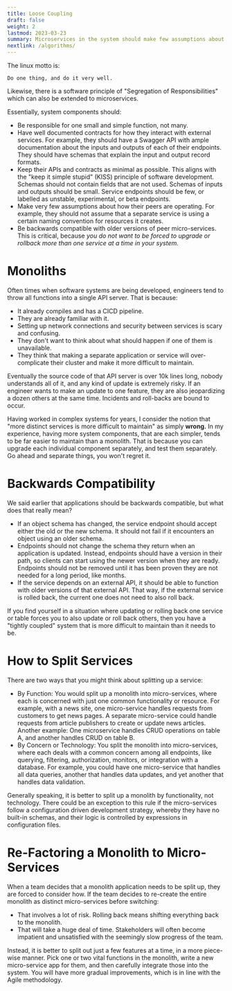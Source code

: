 ```yaml
---
title: Loose Coupling
draft: false
weight: 2
lastmod: 2023-03-23
summary: Microservices in the system should make few assumptions about peers, and have limited scopes.  They must be backwards compatible.
nextlink: /algorithms/
---
```


The linux motto is:

```
Do one thing, and do it very well.
```

Likewise, there is a software principle of "Segregation of Responsibilities" which can also be 
extended to microservices.

Essentially, system components should:
* Be responsible for one small and simple function, not many.
* Have well documented contracts for how they interact with external services.  For example, they should
  have a Swagger API with ample documentation about the inputs and outputs of each of their endpoints.
  They should have schemas that explain the input and output record formats.
* Keep their APIs and contracts as minimal as possible.  This aligns with the "keep it simple stupid"
  (KISS) principle of software development.  Schemas should not contain fields that are not used.
  Schemas of inputs and outputs should be small.  Service endpoints should be few, or labelled as 
  unstable, experimental, or beta endpoints.
* Make very few assumptions about how their peers are operating.  For example, they should not assume
  that a separate service is using a certain naming convention for resources it creates.
* Be backwards compatible with older versions of peer micro-services.  This is critical, because
  *you do not want to be forced to upgrade or rollback more than one service at a time in your system.*

# Monoliths

Often times when software systems are being developed, engineers tend to throw all functions into a
single API server.  That is because:
* It already compiles and has a CICD pipeline.
* They are already familiar with it.
* Setting up network connections and security between services is scary and confusing.
* They don't want to think about what should happen if one of them is unavailable.
* They think that making a separate application or service will over-complicate their cluster and 
  make it more difficult to maintain.

Eventually the source code of that API server is over 10k lines long, nobody understands all of it, 
and any kind of update is extremely risky.  If an engineer wants to make an update to one feature,
they are also jeopardizing a dozen others at the same time.  Incidents and roll-backs are bound
to occur.

Having worked in complex systems for years, I consider the notion that "more distinct services is
more difficult to maintain" as simply **wrong.**  In my experience, having more system components,
that are each simpler, tends to be far easier to maintain than a monolith.
That is because you can upgrade each individual component separately, and test them separately.
Go ahead and separate things, you won't regret it.

# Backwards Compatibility

We said earlier that applications should be backwards compatible, but what does that really mean?

* If an object schema has changed, the service endpoint should accept either the old or the 
  new schema.  It should not fail if it encounters an object using an older schema.
* Endpoints should not change the schema they return when an application is updated.
  Instead, endpoints should have a version in their path, so clients can start using the newer
  version when they are ready.  Endpoints should not be removed until it has been proven they
  are not needed for a long period, like months.
* If the service depends on an external API, it should be able to function with older versions
  of that external API.  That way, if the external service is rolled back, the current one
  does not need to also roll back.

If you find yourself in a situation where updating or rolling back one service or table forces 
you to also update or roll back others, then you have a "tightly coupled" system that is 
more difficult to maintain than it needs to be.

# How to Split Services

There are two ways that you might think about splitting up a service:
* By Function: You would split up a monolith into micro-services, where each is concerned with just
  one common functionality or resource.  For example, with a news site, one micro-service handles
  requests from customers to get news pages.  A separate micro-service could handle requests from 
  article publishers to create or update news articles.  Another example: One microservice 
  handles CRUD operations on table A, and another handles CRUD on table B.
* By Concern or Technology: You split the monolith into micro-services, where each deals with 
  a common concern among all endpoints, like querying, filtering, authorization, monitors, or 
  integration with a database.  For example, you could have one micro-service that handles all
  data queries, another that handles data updates, and yet another that handles data validation.

Generally speaking, it is better to split up a monolith by functionality, not technology.  There
could be an exception to this rule if the micro-services follow a configuration driven development
strategy, whereby they have no built-in schemas, and their logic is controlled by expressions in
configuration files.

# Re-Factoring a Monolith to Micro-Services

When a team decides that a monolith application needs to be split up, they are forced to consider
how.  If the team decides to re-create the entire monolith as distinct micro-services before 
switching:
* That involves a lot of risk.  Rolling back means shifting everything back to the monolith.
* That will take a huge deal of time.  Stakeholders will often become impatient and unsatisfied
  with the seemingly slow progress of the team.

Instead, it is better to split out just a few features at a time, in a more piece-wise manner.
Pick one or two vital functions in the monolith, write a new micro-service app for them, and 
then carefully integrate those into the system.  You will have more gradual improvements, 
which is in line with the Agile methodology.